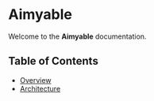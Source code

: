 # Aimyable

Welcome to the **Aimyable** documentation.

## Table of Contents

- [Overview](overview.md)
- [Architecture](architecture.md)
